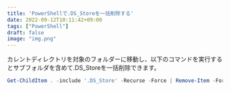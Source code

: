 ```yaml
---
title: 'PowerShellで.DS_Storeを一括削除する'
date: 2022-09-12T10:11:42+09:00
tags: ["PowerShell"]
draft: false
image: "img.png"
---
```


カレントディレクトリを対象のフォルダーに移動し、以下のコマンドを実行するとサブフォルダを含めて.DS_Storeを一括削除できます。

```powershell
Get-ChildItem . -include '.DS_Store' -Recurse -Force | Remove-Item -Force
```
